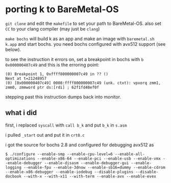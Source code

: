 # porting k to BareMetal-OS

`git clone` and edit the `makefile` to set your path to BareMetal-OS. also set `CC` to your clang compiler (may just be `clang`)

`make bochs` will build k as an app and make an image with `baremetal.sh k.app` 
and start bochs. you need bochs configured with avx512 support (see below).

to see the instruction it errors on, set a breakpoint in bochs with `b 0x000000407c49`
and this is the erroring point:
```
(0) Breakpoint 1, 0xffff800000007c49 in ?? ()
Next at t=21248957
(0) [0x000000407c49] 0008:ffff800000007c49 (unk. ctxt): vpxorq zmm1, zmm0, zmmword ptr ds:[rdi] ; 62f1fd48ef0f
```
stepping past this instruction dumps back into monitor.

## what i did

first, i replaced `syscall` with `call b_k` and put `b_k` in `s.asm`

i pulled `_start` out and put it in `crt0.c`

i got the source for bochs 2.8 and configured for debugging avx512 as
```
$ ./configure --enable-smp --enable-cpu-level=6 --enable-all-optimizations --enable-x86-64 --enable-pci --enable-usb --enable-vmx --enable-debugger --enable-disasm --enable-debugger-gui --enable-logging --enable-fpu --enable-3dnow --enable-sb16=dummy --enable-cdrom --enable-x86-debugger --enable-iodebug --disable-plugins --disable-docbook --with-x --with-x11 --with-term --enable-avx --enable-evex
```
